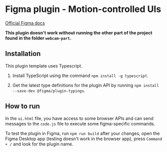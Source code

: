 # Figma plugin - Motion-controlled UIs

[Official Figma docs](https://www.figma.com/plugin-docs/setup/)

**This plugin doesn't work without running the other part of the project found in the folder `webcam-part`.**

## Installation

This plugin template uses Typescript.

1. Install TypeScript using the command `npm install -g typescript`.

2. Get the latest type definitions for the plugin API by running `npm install --save-dev @figma/plugin-typings`.

## How to run

In the `ui.html` file, you have access to some browser APIs and can send messages to the `code.js` file to execute some figma-specific commands.

To test the plugin in Figma, run `npm run build` after your changes, open the Figma Desktop app (testing doesn't work in the browser app), press `Command + /` and look for the plugin name.
